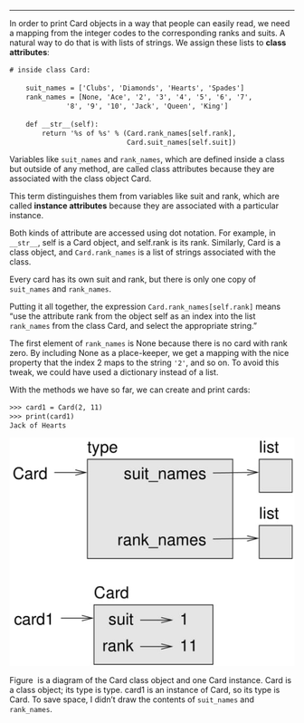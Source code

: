 ----------------

In order to print Card objects in a way that people can easily read, we need a mapping from the integer codes to the corresponding ranks and suits. A natural way to do that is with lists of strings. We assign these lists to <span>**class attributes**</span>:

    # inside class Card:

        suit_names = ['Clubs', 'Diamonds', 'Hearts', 'Spades']
        rank_names = [None, 'Ace', '2', '3', '4', '5', '6', '7', 
                  '8', '9', '10', 'Jack', 'Queen', 'King']

        def __str__(self):
            return '%s of %s' % (Card.rank_names[self.rank],
                                 Card.suit_names[self.suit])

Variables like `suit_names` and `rank_names`, which are defined inside a class but outside of any method, are called class attributes because they are associated with the class object <span>Card</span>.

This term distinguishes them from variables like <span>suit</span> and <span>rank</span>, which are called <span>**instance attributes**</span> because they are associated with a particular instance.

Both kinds of attribute are accessed using dot notation. For example, in `__str__`, <span>self</span> is a Card object, and <span>self.rank</span> is its rank. Similarly, <span>Card</span> is a class object, and `Card.rank_names` is a list of strings associated with the class.

Every card has its own <span>suit</span> and <span>rank</span>, but there is only one copy of `suit_names` and `rank_names`.

Putting it all together, the expression `Card.rank_names[self.rank]` means “use the attribute <span>rank</span> from the object <span>self</span> as an index into the list `rank_names` from the class <span>Card</span>, and select the appropriate string.”

The first element of `rank_names` is <span>None</span> because there is no card with rank zero. By including <span>None</span> as a place-keeper, we get a mapping with the nice property that the index 2 maps to the string `'2'`, and so on. To avoid this tweak, we could have used a dictionary instead of a list.

With the methods we have so far, we can create and print cards:

    >>> card1 = Card(2, 11)
    >>> print(card1)
    Jack of Hearts

![image](/.guides/img/card1.jpg)



Figure  is a diagram of the <span>Card</span> class object and one Card instance. <span>Card</span> is a class object; its type is <span>type</span>. <span>card1</span> is an instance of <span>Card</span>, so its type is <span>Card</span>. To save space, I didn’t draw the contents of `suit_names` and `rank_names`.

